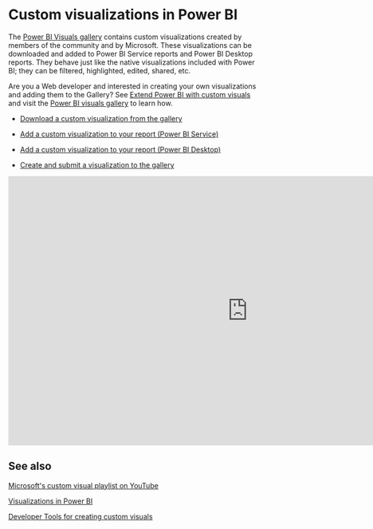<properties
   pageTitle="Custom visualizations in Power BI"
   description="Custom visualizations in Power BI"
   services="powerbi"
   documentationCenter=""
   authors="mihart"
   manager="mblythe"
   backup=""
   editor=""
   tags=""
   qualityFocus="no"
   qualityDate=""/>

<tags
   ms.service="powerbi"
   ms.devlang="NA"
   ms.topic="article"
   ms.tgt_pltfrm="NA"
   ms.workload="powerbi"
   ms.date="10/05/2016"
   ms.author="mihart"/>

# Custom visualizations in Power BI

The [Power BI Visuals gallery](https://app.powerbi.com/visuals) contains custom visualizations created by members of the community and by Microsoft. These visualizations can be downloaded and added to Power BI Service reports and Power BI Desktop reports. They behave just like the native visualizations included with Power BI; they can be filtered, highlighted, edited, shared, etc.

Are you a Web developer and interested in creating your own visualizations and adding them to the Gallery?  See [Extend Power BI with custom visuals](powerbi-custom-visuals-getting-started-with-developer-tools.md) and visit the [Power BI visuals gallery](http://app.powerbi.com/visuals?WT.mc_id=Blog_CustomVisuals) to learn how.

- [Download a custom visualization from the gallery](powerbi-custom-visuals-download-from-the-gallery.md)

- [Add a custom visualization to your report (Power BI Service)](powerbi-custom-visuals-add-to-report.md)

- [Add a custom visualization to your report (Power BI Desktop)](powerbi-custom-visuals-use.md)

- [Create and submit a visualization to the gallery](powerbi-custom-visuals-create-for-the-gallery.md)

<iframe src="https://channel9.msdn.com/Events/Visual-Studio/Connect-event-2015/321/player" width="960" height="540" allowFullScreen frameBorder="0"></iframe>


## See also

[Microsoft's custom visual playlist on YouTube](https://www.youtube.com/playlist?list=PL1N57mwBHtN1vIjfvuBIzZllrmKo-Vz6x)

[Visualizations in Power BI](powerbi-service-visualizations-for-reports.md)

[Developer Tools for creating custom visuals](powerbi-custom-visuals-getting-started-with-developer-tools.md)
